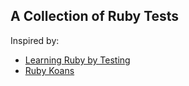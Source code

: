 ## A Collection of Ruby Tests

Inspired by:

  * [Learning Ruby by Testing](http://www.clarkware.com/blog/2005/03/18/ruby-learning-test-1-are-you-there-world)
  * [Ruby Koans](http://rubykoans.com/)